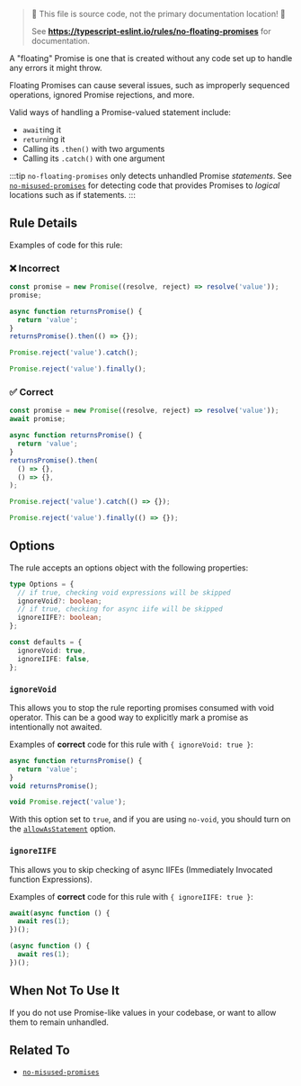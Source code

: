 > 🛑 This file is source code, not the primary documentation location! 🛑
>
> See **https://typescript-eslint.io/rules/no-floating-promises** for documentation.

A "floating" Promise is one that is created without any code set up to handle any errors it might throw.

Floating Promises can cause several issues, such as improperly sequenced operations, ignored Promise rejections, and more.

Valid ways of handling a Promise-valued statement include:

- `await`ing it
- `return`ing it
- Calling its `.then()` with two arguments
- Calling its `.catch()` with one argument

:::tip
`no-floating-promises` only detects unhandled Promise _statements_.
See [`no-misused-promises`](./no-misused-promises.md) for detecting code that provides Promises to _logical_ locations such as if statements.
:::

## Rule Details

Examples of code for this rule:

<!--tabs-->

### ❌ Incorrect

```ts
const promise = new Promise((resolve, reject) => resolve('value'));
promise;

async function returnsPromise() {
  return 'value';
}
returnsPromise().then(() => {});

Promise.reject('value').catch();

Promise.reject('value').finally();
```

### ✅ Correct

```ts
const promise = new Promise((resolve, reject) => resolve('value'));
await promise;

async function returnsPromise() {
  return 'value';
}
returnsPromise().then(
  () => {},
  () => {},
);

Promise.reject('value').catch(() => {});

Promise.reject('value').finally(() => {});
```

## Options

The rule accepts an options object with the following properties:

```ts
type Options = {
  // if true, checking void expressions will be skipped
  ignoreVoid?: boolean;
  // if true, checking for async iife will be skipped
  ignoreIIFE?: boolean;
};

const defaults = {
  ignoreVoid: true,
  ignoreIIFE: false,
};
```

### `ignoreVoid`

This allows you to stop the rule reporting promises consumed with void operator.
This can be a good way to explicitly mark a promise as intentionally not awaited.

Examples of **correct** code for this rule with `{ ignoreVoid: true }`:

```ts
async function returnsPromise() {
  return 'value';
}
void returnsPromise();

void Promise.reject('value');
```

With this option set to `true`, and if you are using `no-void`, you should turn on the [`allowAsStatement`](https://eslint.org/docs/rules/no-void#allowasstatement) option.

### `ignoreIIFE`

This allows you to skip checking of async IIFEs (Immediately Invocated function Expressions).

Examples of **correct** code for this rule with `{ ignoreIIFE: true }`:

```ts
await(async function () {
  await res(1);
})();

(async function () {
  await res(1);
})();
```

## When Not To Use It

If you do not use Promise-like values in your codebase, or want to allow them to remain unhandled.

## Related To

- [`no-misused-promises`](./no-misused-promises.md)
